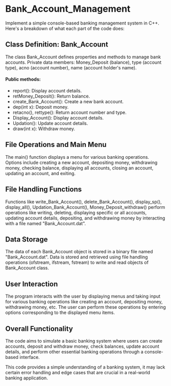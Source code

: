 # Bank_Account_Management
Implement a simple console-based banking management system in C++.
Here's a breakdown of what each part of the code does:

## Class Definition: Bank_Account
The class Bank_Account defines properties and methods to manage bank accounts.
Private data members: Money_Deposit (balance), type (account type), acno (account number), name (account holder's name).

#### Public methods:
* report(): Display account details.
* retMoney_Deposit(): Return balance.
* create_Bank_Account(): Create a new bank account.
* dep(int x): Deposit money.
* retacno(), rettype(): Return account number and type.
* Display_Account(): Display account details.
* Updation(): Update account details.
* draw(int x): Withdraw money.

## File Operations and Main Menu
The main() function displays a menu for various banking operations.
Options include creating a new account, depositing money, withdrawing money, checking balance, displaying all accounts, closing an account, updating an account, and exiting.

## File Handling Functions
Functions like write_Bank_Account(), delete_Bank_Account(), display_sp(), display_all(), Updation_Bank_Account(), Money_Deposit_withdraw() perform operations like writing, deleting, displaying specific or all accounts, updating account details, depositing, and withdrawing money by interacting with a file named "Bank_Account.dat".

## Data Storage
The data of each Bank_Account object is stored in a binary file named "Bank_Account.dat".
Data is stored and retrieved using file handling operations (ofstream, ifstream, fstream) to write and read objects of Bank_Account class.

## User Interaction
The program interacts with the user by displaying menus and taking input for various banking operations like creating an account, depositing money, withdrawing money, etc.
The user can perform these operations by entering options corresponding to the displayed menu items.

## Overall Functionality
The code aims to simulate a basic banking system where users can create accounts, deposit and withdraw money, check balances, update account details, and perform other essential banking operations through a console-based interface.

This code provides a simple understanding of a banking system, it may lack certain error handling and edge cases that are crucial in a real-world banking application.
